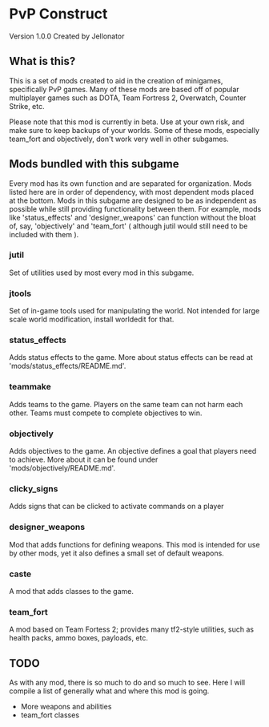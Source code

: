 PvP Construct
=============
Version 1.0.0
Created by Jellonator

What is this?
-------------
This is a set of mods created to aid in the creation of minigames,
specifically PvP games. Many of these mods are based off of popular multiplayer
games such as DOTA, Team Fortress 2, Overwatch, Counter Strike, etc.

Please note that this mod is currently in beta. Use at your own risk, and make
sure to keep backups of your worlds. Some of these mods, especially team_fort
and objectively, don't work very well in other subgames.

Mods bundled with this subgame
------------------------------
Every mod has its own function and are separated for organization. Mods listed
here are in order of dependency, with most dependent mods placed at the bottom.
Mods in this subgame are designed to be as independent as possible while still
providing functionality between them. For example, mods like 'status_effects'
and 'designer_weapons' can function without the bloat of, say, 'objectively'
and 'team_fort' ( although jutil would still need to be included with them ).

### jutil
Set of utilities used by most every mod in this subgame.

### jtools
Set of in-game tools used for manipulating the world. Not intended for large
scale world modification, install worldedit for that.

### status_effects
Adds status effects to the game. More about status effects can be read at
'mods/status_effects/README.md'.

### teammake
Adds teams to the game. Players on the same team can not harm each other.
Teams must compete to complete objectives to win.

### objectively
Adds objectives to the game. An objective defines a goal that players need to
achieve. More about it can be found under 'mods/objectively/README.md'.

### clicky_signs
Adds signs that can be clicked to activate commands on a player

### designer_weapons
Mod that adds functions for defining weapons. This mod is intended for use by
other mods, yet it also defines a small set of default weapons.

### caste
A mod that adds classes to the game.

### team_fort
A mod based on Team Fortess 2; provides many tf2-style utilities, such as
health packs, ammo boxes, payloads, etc.

TODO
----
As with any mod, there is so much to do and so much to see. Here I will compile
a list of generally what and where this mod is going.

 - More weapons and abilities
 - team_fort classes
